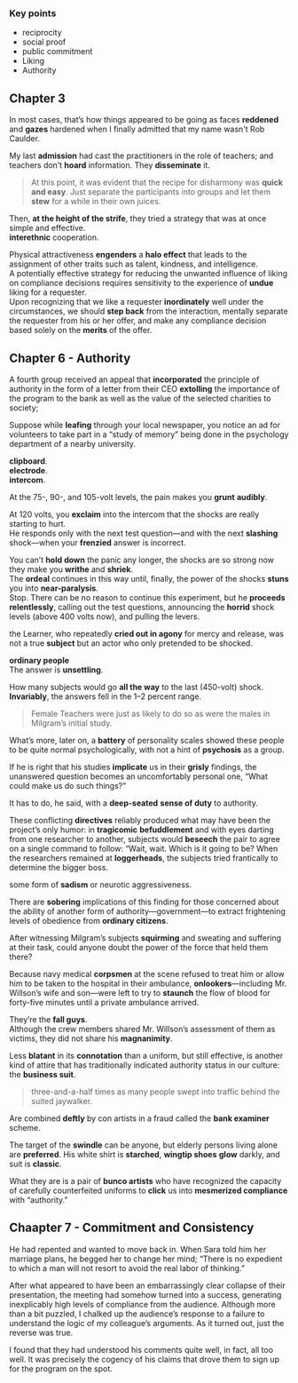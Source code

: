 
### Key points
* reciprocity
* social proof 
* public commitment 
* Liking 
* Authority 


## Chapter 3 

In most cases, that’s how things appeared to be going as faces **reddened** and **gazes** hardened when I finally admitted that my name wasn't Rob Caulder.  

My last **admission** had cast the practitioners in the role of teachers; and teachers don’t **hoard** information. They **disseminate** it.  

> At this point, it was evident that the recipe for disharmony was **quick and easy**. Just separate the participants into groups and let them **stew** for a while in their own juices.  

Then, **at the height of the strife**, they tried a strategy that was at once simple and effective.  
**interethnic** cooperation.  


Physical attractiveness **engenders** a **halo effect** that leads to the assignment of other traits such as talent, kindness, and intelligence.   
A potentially effective strategy for reducing the unwanted influence of liking on compliance decisions requires sensitivity to the experience of **undue** liking for a requester.  
Upon recognizing that we like a requester **inordinately** well under the circumstances, we should **step back** from the interaction, mentally separate the requester from his or her offer, and make any compliance decision based solely on the **merits** of the offer.  


## Chapter 6 - Authority

A fourth group received an appeal that **incorporated** the principle of authority in the form of a letter from their CEO **extolling** the importance of the program to the bank as well as the value of the selected charities to society;

Suppose while **leafing** through your local newspaper, you notice an ad for volunteers to take part in a “study of memory” being done in the psychology department of a nearby university.

**clipboard**.  
**electrode**.  
**intercom**.  

At the 75-, 90-, and 105-volt levels, the pain makes you **grunt** **audibly**.  

At 120 volts, you **exclaim** into the intercom that the shocks are really starting to hurt.  
He responds only with the next test question—and with the next **slashing** shock—when your **frenzied** answer is incorrect.  

You can’t **hold down** the panic any longer, the shocks are so strong now they make you **writhe** and **shriek**.  
The **ordeal** continues in this way until, finally, the power of the shocks **stuns** you into **near-paralysis**.  
Stop. There can be no reason to continue this experiment, but he **proceeds** **relentlessly**, calling out the test questions, announcing the **horrid** shock levels (above 400 volts now), and pulling the levers.  

the Learner, who repeatedly **cried out in agony** for mercy and release, was not a true **subject** but an actor who only pretended to be shocked.  

**ordinary people**  
The answer is **unsettling**.

How many subjects would go **all the way** to the last (450-volt) shock. **Invariably**, the answers fell in the 1–2 percent range.
> Female Teachers were just as likely to do so as were the males in Milgram’s initial study.

What’s more, later on, a **battery** of personality scales showed these people to be quite normal psychologically, with not a hint of **psychosis** as a group.

If he is right that his studies **implicate** us in their **grisly** findings, the unanswered question becomes an uncomfortably personal one, “What could make us do such things?”

It has to do, he said, with a **deep-seated** **sense of duty** to authority.

These conflicting **directives** reliably produced what may have been the project’s only humor: in **tragicomic** **befuddlement** and with eyes darting from one researcher to another, subjects would **beseech** the pair to agree on a single command to follow: “Wait, wait. Which is it going to be?
When the researchers remained at **loggerheads**, the subjects tried frantically to determine the bigger boss.

some form of **sadism** or neurotic aggressiveness.  

There are **sobering** implications of this finding for those concerned about the ability of another form of authority—government—to extract frightening levels of obedience from **ordinary citizens**.

After witnessing Milgram’s subjects **squirming** and sweating and suffering at their task, could anyone doubt the power of the force that held them there?  

Because navy medical **corpsmen** at the scene refused to treat him or allow him to be taken to the hospital in their ambulance, **onlookers**—including Mr. Willson’s wife and son—were left to try to **staunch** the flow of blood for forty-five minutes until a private ambulance arrived.  

They’re the **fall guys**.  
Although the crew members shared Mr. Willson’s assessment of them as victims, they did not share his **magnanimity**.  


Less **blatant** in its **connotation** than a uniform, but still effective, is another kind of attire that has traditionally indicated authority status in our culture: the **business suit**.

> three-and-a-half times as many people swept into traffic behind the suited jaywalker.

Are combined **deftly** by con artists in a fraud called the **bank examiner** scheme.

The target of the **swindle** can be anyone, but elderly persons living alone are **preferred**.
His white shirt is **starched**, **wingtip shoes** **glow** darkly, and suit is **classic**.

What they are is a pair of **bunco artists** who have recognized the capacity of carefully counterfeited uniforms to **click** us into **mesmerized compliance** with “authority.”



## Chaapter 7 - Commitment and Consistency 

He had repented and wanted to move back in. When Sara told him her marriage plans, he begged her to change her mind;
“There is no expedient to which a man will not resort to avoid the real labor of thinking.”

After what appeared to have been an embarrassingly clear collapse of their presentation, the meeting had somehow turned into a success, generating inexplicably high levels of compliance from the audience. Although more than a bit puzzled, I chalked up the audience’s response to a failure to understand the logic of my colleague’s arguments. As it turned out, just the reverse was true.  

I found that they had understood his comments quite well, in fact, all too well. It was precisely the cogency of his claims that drove them to sign up for the program on the spot.


